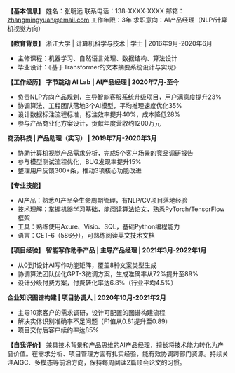 
**【基本信息】**
姓名：张明远
联系电话：138-XXXX-XXXX
邮箱：zhangmingyuan@email.com
工作年限：3年
求职意向：AI产品经理（NLP/计算机视觉方向）

**【教育背景】**
浙江大学 | 计算机科学与技术 | 学士 | 2016年9月-2020年6月
- 主修课程：机器学习、自然语言处理、数据结构、算法设计
- 毕业设计：《基于Transformer的文本摘要系统设计与实现》

**【工作经历】**
**字节跳动 AI Lab | AI产品经理 | 2020年7月-至今**
- 负责NLP方向产品规划，主导智能客服系统升级项目，用户满意度提升23%
- 协调算法、工程团队落地3个AI模型，平均推理速度优化35%
- 设计数据标注流程标准，标注效率提升40%，成本降低28%
- 参与产品商业化方案设计，贡献年度营收约1200万元

**商汤科技 | 产品助理（实习） | 2019年7月-2020年3月**
- 协助计算机视觉产品需求分析，完成5个客户场景的竞品调研报告
- 参与模型测试流程优化，BUG发现率提升15%
- 整理用户反馈300+条，推动3项核心功能改进

**【专业技能】**
- AI产品：熟悉AI产品全生命周期管理，有NLP/CV项目落地经验
- 技术理解：掌握机器学习基础，能阅读算法论文，熟悉PyTorch/TensorFlow框架
- 工具：熟练使用Axure、Visio、SQL，基础Python编程能力
- 语言：CET-6（586分），可熟练阅读英文技术文档

**【项目经验】**
**智能写作助手产品 | 主导产品经理 | 2021年3月-2022年1月**
- 从0到1设计AI写作功能矩阵，覆盖8种文案类型生成
- 协调算法团队优化GPT-3微调方案，生成准确率从72%提升至89%
- 设计分级付费方案，付费转化率达6.8%（行业平均4.5%）

**企业知识图谱构建 | 项目协调人 | 2020年10月-2021年2月**
- 主导10家客户的需求调研，设计可配置的图谱构建流程
- 解决实体识别准确率不足问题（F1值从0.81提升至0.89）
- 项目交付后客户续约率达85%

**【自我评价】**
兼具技术背景和产品思维的AI产品经理，擅长将技术能力转化为产品价值。在需求分析、项目管理方面有扎实经验，能有效协调跨部门资源。持续关注AIGC、多模态等前沿方向，保持每周阅读2篇顶会论文的习惯。